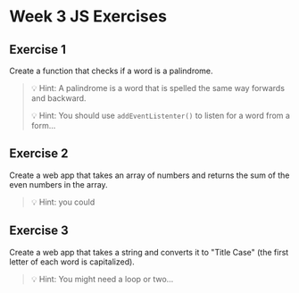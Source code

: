 # Week 3 JS Exercises

## Exercise 1

Create a function that checks if a word is a palindrome.

>💡 Hint: A palindrome is a word that is spelled the same way forwards and backward.
>
>💡 Hint: You should use `addEventListenter()` to listen for a word from a form...

## Exercise 2

Create a web app that takes an array of numbers and returns the sum of the even numbers in the array.

>💡 Hint: you could 

## Exercise 3

Create a web app that takes a string and converts it to "Title Case" (the first letter of each word is capitalized).

>💡 Hint: You might need a loop or two...
